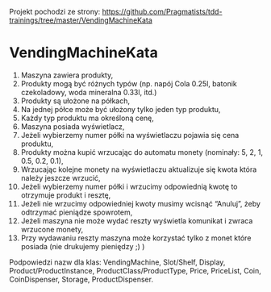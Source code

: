 Projekt pochodzi ze strony: 
https://github.com/Pragmatists/tdd-trainings/tree/master/VendingMachineKata

VendingMachineKata
==================

1. Maszyna zawiera produkty,
2. Produkty mogą być różnych typów (np. napój Cola 0.25l, batonik czekoladowy, woda mineralna 0.33l, itd.)
3. Produkty są ułożone na półkach,
4. Na jednej półce może być ułożony tylko jeden typ produktu,
5. Każdy typ produktu ma określoną cenę,
6. Maszyna posiada wyświetlacz,
7. Jeżeli wybierzemy numer półki na wyświetlaczu pojawia się cena produktu,
8. Produkty można kupić wrzucając do automatu monety (nominały: 5, 2, 1, 0.5, 0.2, 0.1),
9. Wrzucając kolejne monety na wyświetlaczu aktualizuje się kwota która należy jeszcze wrzucić,
10. Jeżeli wybierzemy numer półki i wrzucimy odpowiednią kwotę to otrzymuje produkt i resztę,
11. Jeżeli nie wrzucimy odpowiedniej kwoty musimy wcisnąć “Anuluj”, żeby odtrzymać pieniądze spowrotem,
12. Jeżeli maszyna nie może wydać reszty wyświetla komunikat i zwraca wrzucone monety,
13. Przy wydawaniu reszty maszyna może korzystać tylko z monet które posiada (nie drukujemy pieniędzy ;) )

Podpowiedzi nazw dla klas: VendingMachine, Slot/Shelf, Display, Product/ProductInstance, ProductClass/ProductType, Price, PriceList, 
Coin, CoinDispenser, Storage, ProductDispenser.	

